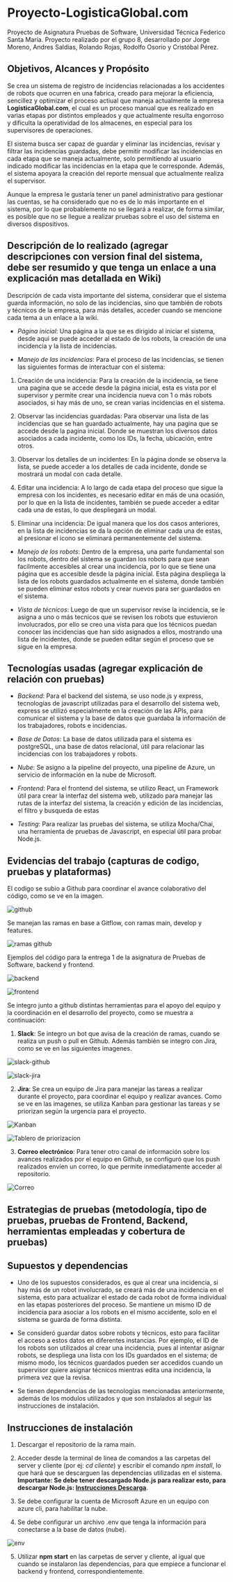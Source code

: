 # Proyecto-LogisticaGlobal.com
Proyecto de Asignatura Pruebas de Software, Universidad Técnica Federico Santa María. Proyecto realizado por el grupo 8, desarrollado por Jorge Moreno, Andres Saldias, Rolando Rojas, Rodolfo Osorio y Cristóbal Pérez.

## Objetivos, Alcances y Propósito
Se crea un sistema de registro de incidencias relacionadas a los accidentes de robots que ocurren en una fabrica, creado para mejorar la eficiencia, sencillez y optimizar el proceso actiual que maneja actualmente la empresa **LogísticaGlobal.com**, el cual es un proceso manual que es realizado en varias etapas por distintos empleados y que actualmente resulta engorroso y dificulta la operatividad de los almacenes, en especial para los supervisores de operaciones.

El sistema busca ser capaz de guardar y eliminar las incidencias, revisar y filtrar las incidencias guardadas, debe permitir modificar las incidencias en cada etapa que se maneja actualmente, solo permitiendo al usuario indicado modificar las incidencias en la etapa que le corresponde. Además, el sistema apoyara la creación del reporte mensual que actualmente realiza el supervisor.

Aunque la empresa le gustaría tener un panel administrativo para gestionar las cuentas, se ha considerado que no es de lo más importante en el sistema, por lo que probablemente no se llegará a realizar, de forma similar, es posible que no se llegue a realizar pruebas sobre el uso del sistema en diversos dispositivos.

## Descripción de lo realizado (agregar descripciones con version final del sistema, debe ser resumido y que tenga un enlace a una explicación mas detallada en Wiki)

Descripción de cada vista importante del sistema, considerar que el sistema guarda información, no solo de las incidencias, sino que también de robots y técnicos de la empresa, para más detalles, acceder cuando se mencione cada tema a un enlace a la wiki.

- *Página inicial*: Una página a la que se es dirigido al iniciar el sistema, desde aqui se puede acceder al estado de los robots, la creación de una incidencia y la lista de incidencias.

- *Manejo de las incidencias*: Para el proceso de las incidencias, se tienen las siguientes formas de interactuar con el sistema:

1. Creación de una incidencia: Para la creación de la incidencia, se tiene una pagina que se accede desde la página inicial, esta es vista por el supervisor y permite crear una incidencia nueva con 1 o más robots asociados, si hay más de uno, se crean varias incidencias en el sistema.

2. Observar las incidencias guardadas: Para observar una lista de las incidencias que se han guardado actualmente, hay una pagina que se accede desde la pagina inicial. Donde se muestran los diversos datos asociados a cada incidente, como los IDs, la fecha, ubicación, entre otros.

3. Observar los detalles de un incidentes: En la página donde se observa la lista, se puede acceder a los detalles de cada incidente, donde se mostrará un modal con cada detalle.

4. Editar una incidencia: A lo largo de cada etapa del proceso que sigue la empresa con los incidentes, es necesario editar en más de una ocasión, por lo que en la lista de incidentes, también se puede acceder a editar cada una de estas, lo que despliegará un modal.

5. Eliminar una incidencia: De igual manera que los dos casos anteriores, en la lista de incidencias se da la opción de eliminar cada una de estas, al presionar el icono se eliminará permanentemente del sistema.
  
- *Manejo de los robots*: Dentro de la empresa, una parte fundamental son los robots, dentro del sistema se guardan los robots para que sean facilmente accesibles al crear una incidencia, por lo que se tiene una página que es accesible desde la página inicial. Esta página despliega la lista de los robots guardados actualmente en el sistema, donde también se pueden eliminar estos robots y crear nuevos para ser guardados en el sistema.

- *Vista de técnicos*: Luego de que un supervisor revise la incidencia, se le asigna a uno o más tecnicos que se revisen los robots que estuvieron involucrados, por ello se creo una vista para que los técnicos puedan conocer las incidencias que han sido asignados a ellos, mostrando una lista de incidentes, donde se pueden editar según el proceso que se sigue en la empresa.

## Tecnologías usadas (agregar explicación de relación con pruebas)

- *Backend*: Para el backend del sistema, se uso node.js y express, tecnologías de javascript utilizadas para el desarrollo del sistema web, express se utilizó especialmente en la creación de las APIs, para comunicar el sistema y la base de datos que guardaba la información de los trabajadores, robots e incidencias.

- *Base de Datos*: La base de datos utilizada para el sistema es postgreSQL, una base de datos relacional, útil para relacionar las incidencias con los trabajadores y robots.

- *Nube*: Se asigno a la pipeline del proyecto, una pipeline de Azure, un servicio de información en la nube de Microsoft.

- *Frontend*: Para el frontend del sistema, se utilizo React, un Framework útil para crear la interfaz del sistema web, utilizado para manejar las rutas de la interfaz del sistema, la creación y edición de las incidencias, el filtro y busqueda de estas

- *Testing*: Para realizar las pruebas del sistema, se utiliza Mocha/Chai, una herramienta de pruebas de Javascript, en especial útil para probar Node.js.

## Evidencias del trabajo (capturas de codigo, pruebas y plataformas)

El codigo se subio a Github para coordinar el avance colaborativo del código, como se ve en la imagen.

![github](images/github.png)

Se manejan las ramas en base a Gitflow, con ramas main, develop y features.

![ramas github](images/branches.png)

Ejemplos del código para la entrega 1 de la asignatura de Pruebas de Software, backend y frontend.

![backend](images/server.png)

![frontend](images/app.png)

Se integro junto a github distintas herramientas para el apoyo del equipo y la coordinación en el desarrollo del proyecto, como se muestra a continuación:

1. **Slack**: Se integro un bot que avisa de la creación de ramas, cuando se realiza un push o pull en Github. Además también se integro con Jira, como se ve en las siguientes imagenes.

![slack-github](images/slack-github.png)

![slack-jira](images/slack-jira.png)

2. **Jira**: Se crea un equipo de Jira para manejar las tareas a realizar durante el proyecto, para coordinar el equipo y realizar avances. Como se ve en las imagenes, se utiliza Kanban para gestionar las tareas y se priorizan según la urgencia para el proyecto.

![Kanban](images/kanban.png)

![Tablero de priorizacion](images/tablero.png)

3. **Correo electrónico**: Para tener otro canal de información sobre los avances realizados por el equipo en Github, se configuró que los push realizados envíen un correo, lo que permite inmediatamente acceder al repositorio.

![Correo](images/correo.png)

## Estrategias de pruebas (metodología, tipo de pruebas, pruebas de Frontend, Backend, herramientas empleadas y cobertura de pruebas)

## Supuestos y dependencias

- Uno de los supuestos considerados, es que al crear una incidencia, si hay más de un robot involucrado, se creará más de una incidencia en el sistema, esto para actualizar el estado de cada robot de forma individual en las etapas posteriores del proceso. Se mantiene un mismo ID de incidencia para asociar a los robots en el mismo accidente, solo en el sistema se guarda de forma distinta.

- Se consideró guardar datos sobre robots y técnicos, esto para facilitar el acceso a estos datos en diferentes instancias. Por ejemplo, el ID de los robots son utilizados al crear una incidencia, pues al intentar asignar robots, se despliega una lista con los IDs guardados en el sistema; de mismo modo, los técnicos guardados pueden ser accedidos cuando un supervisor quiere asignar técnicos mientras edita una incidencia, la primera vez que la revisa.

- Se tienen dependencias de las tecnologías mencionadas anteriormente, además de los modulos utilizados y que son instalados al seguir las instrucciones de instalación.

## Instrucciones de instalación

1. Descargar el repositorio de la rama main.

2. Acceder desde la terminal de linea de comandos a las carpetas del server y cliente (por ej: *cd cliente*) y escribir el comando *npm install*, lo que hará que se descarguen las dependencias utilizadas en el sistema. **Importante: Se debe tener descargado Node.js para realizar esto, para descargar Node.js: [Instrucciones Descarga](https://nodejs.org/en/download)**.

3. Se debe configurar la cuenta de Microsoft Azure en un equipo con azure cli, para habilitar la nube.

4. Se debe configurar un archivo .env que tenga la información para conectarse a la base de datos (nube).

![env](imagenes/env.png)

5. Utilizar **npm start** en las carpetas de server y cliente, al igual que cuando se instalaron las dependencias, para que empiece a funcionar el backend y frontend, correspondientemente.
